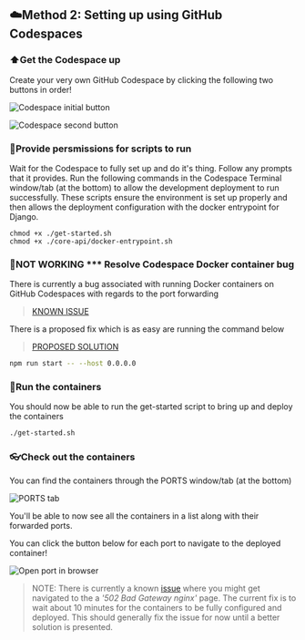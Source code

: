 ## ☁️Method 2: Setting up using GitHub Codespaces

### ⬆️Get the Codespace up
Create your very own GitHub Codespace by clicking the following two buttons in order!

![Codespace initial button](https://github.com/PHACDataHub/web-app-platform/blob/main/static/imgs/README/Codespace-1.PNG?raw=true)

![Codespace second button](https://github.com/PHACDataHub/web-app-platform/blob/main/static/imgs/README/Codespace-2.PNG?raw=true)

### 📂Provide persmissions for scripts to run
Wait for the Codespace to fully set up and do it's thing. 
Follow any prompts that it provides.
Run the following commands in the Codespace Terminal window/tab (at the bottom) to allow the development deployment to run successfully.
These scripts ensure the environment is set up properly and then allows the deployment configuration with the docker entrypoint for Django.

```
chmod +x ./get-started.sh
chmod +x ./core-api/docker-entrypoint.sh
```

### 🚫NOT WORKING *** Resolve Codespace Docker container bug
There is currently a bug associated with running Docker containers on GitHub Codespaces with regards to the port forwarding
> [KNOWN ISSUE](https://github.com/community/community/discussions/28563)

There is a proposed fix which is as easy are running the command below

> [PROPOSED SOLUTION](https://github.com/community/community/discussions/28563#discussioncomment-4880737)

```bash
npm run start -- --host 0.0.0.0
```

### 🏃Run the containers
You should now be able to run the get-started script to bring up and deploy the containers
```bash
./get-started.sh
```

### 👓Check out the containers
You can find the containers through the PORTS window/tab (at the bottom)

![PORTS tab](https://github.com/PHACDataHub/web-app-platform/blob/main/static/imgs/README/Codespace-3.PNG?raw=true)

You'll be able to now see all the containers in a list along with their forwarded ports.

You can click the button below for each port to navigate to the deployed container!

![Open port in browser](https://github.com/PHACDataHub/web-app-platform/blob/main/static/imgs/README/Codespace-4.PNG?raw=true)
> NOTE: There is currently a known [issue](https://github.com/community/community/discussions/28563) where you might get navigated to the a _'502 Bad Gateway nginx'_ page. The current fix is to wait about 10 minutes for the containers to be fully configured and deployed. This should generally fix the issue for now until a better solution is presented.
